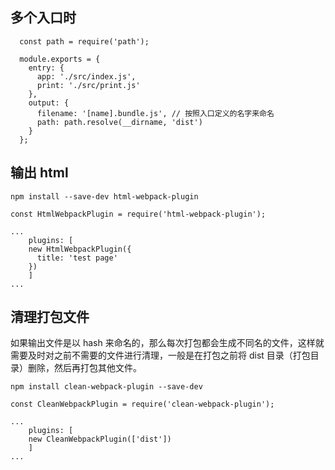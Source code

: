 ## 多个入口时

```
  const path = require('path');

  module.exports = {
    entry: {
      app: './src/index.js',
      print: './src/print.js'
    },
    output: {
      filename: '[name].bundle.js', // 按照入口定义的名字来命名
      path: path.resolve(__dirname, 'dist')
    }
  };
```

## 输出 html

```
npm install --save-dev html-webpack-plugin
```

```
const HtmlWebpackPlugin = require('html-webpack-plugin');

...
	plugins: [
    new HtmlWebpackPlugin({
      title: 'test page'
    })
	]
...
```

## 清理打包文件

如果输出文件是以 hash 来命名的，那么每次打包都会生成不同名的文件，这样就需要及时对之前不需要的文件进行清理，一般是在打包之前将 dist 目录（打包目录）删除，然后再打包其他文件。

```
npm install clean-webpack-plugin --save-dev
```

```
const CleanWebpackPlugin = require('clean-webpack-plugin');

...
	plugins: [
    new CleanWebpackPlugin(['dist'])
	]
...
```

